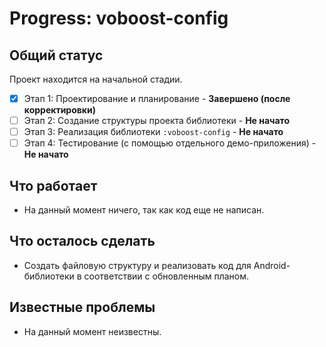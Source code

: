 # Progress: voboost-config

## Общий статус

Проект находится на начальной стадии.

*   [x] Этап 1: Проектирование и планирование - **Завершено (после корректировки)**
*   [ ] Этап 2: Создание структуры проекта библиотеки - **Не начато**
*   [ ] Этап 3: Реализация библиотеки `:voboost-config` - **Не начато**
*   [ ] Этап 4: Тестирование (с помощью отдельного демо-приложения) - **Не начато**

## Что работает

*   На данный момент ничего, так как код еще не написан.

## Что осталось сделать

*   Создать файловую структуру и реализовать код для Android-библиотеки в соответствии с обновленным планом.

## Известные проблемы

*   На данный момент неизвестны.
